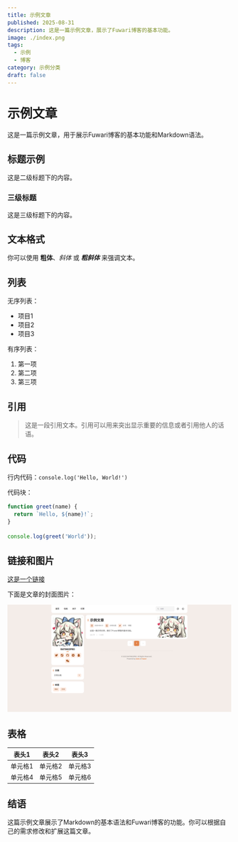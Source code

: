 ```yaml
---
title: 示例文章
published: 2025-08-31
description: 这是一篇示例文章，展示了Fuwari博客的基本功能。
image: ./index.png
tags:
  - 示例
  - 博客
category: 示例分类
draft: false
---
```


# 示例文章

这是一篇示例文章，用于展示Fuwari博客的基本功能和Markdown语法。

## 标题示例

这是二级标题下的内容。

### 三级标题

这是三级标题下的内容。

## 文本格式

你可以使用 **粗体**、*斜体* 或 ***粗斜体*** 来强调文本。

## 列表

无序列表：

- 项目1
- 项目2
- 项目3

有序列表：

1. 第一项
2. 第二项
3. 第三项

## 引用

> 这是一段引用文本。引用可以用来突出显示重要的信息或者引用他人的话语。

## 代码

行内代码：`console.log('Hello, World!')`

代码块：

```javascript
function greet(name) {
  return `Hello, ${name}!`;
}

console.log(greet('World'));
```

## 链接和图片

[这是一个链接](https://example.com)

下面是文章的封面图片：

![](src/content/posts/example-post/index.png)

## 表格

| 表头1 | 表头2 | 表头3 |
|-------|-------|-------|
| 单元格1 | 单元格2 | 单元格3 |
| 单元格4 | 单元格5 | 单元格6 |

## 结语

这篇示例文章展示了Markdown的基本语法和Fuwari博客的功能。你可以根据自己的需求修改和扩展这篇文章。